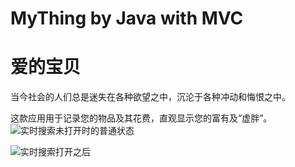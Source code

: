 # MyThing by Java with MVC
# 爱的宝贝 

当今社会的人们总是迷失在各种欲望之中，沉沦于各种冲动和悔恨之中。 

这款应用用于记录您的物品及其花费，直观显示您的富有及“虚胖”。 
![实时搜索未打开时的普通状态](http://a1.qpic.cn/psc?/3f44d9ff-b289-4c2e-b70a-abf5d478a619/bqQfVz5yrrGYSXMvKr.cqcKHvh.9cYi2V.x581PhICffdSdmd14nXizZ71A9j8IQ8mKBPXvsABSVJXgXDoCQmcfViO1FTuG.n1n*ATaWOpU!/b&ek=1&kp=1&pt=0&bo=OARICQAAAAABF00!&tl=3&vuin=377979485&tm=1596528000&sce=60-2-2&rf=viewer_4) 

![实时搜索打开之后](http://m.qpic.cn/psc?/3f44d9ff-b289-4c2e-b70a-abf5d478a619/TmEUgtj9EK6.7V8ajmQrEDDokDWwBvPWUKwaFMl6morQASRIq1y3s35JErBqleTVxvBe8SZQWFTi9EQwiUeBZoWmq9SpAS8HseP0LZVBjI8!/b&bo=OARICQAAAAABF00!&rf=viewer_4)
